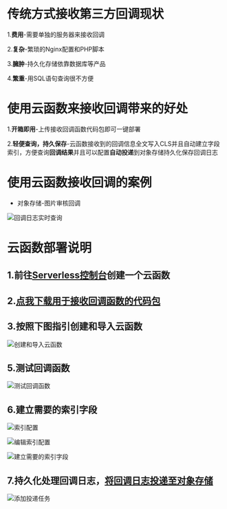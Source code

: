 # 传统方式接收第三方回调现状

1.**费用**-需要单独的服务器来接收回调  

2.**复杂**-繁琐的Nginx配置和PHP脚本  

3.**臃肿**-持久化存储依靠数据库等产品  

4.**繁重**-用SQL语句查询很不方便

# 使用云函数来接收回调带来的好处

1.**开箱即用**-上传接收回调函数代码包即可一键部署

2.**轻便查询，持久保存**-云函数接收到的回调信息全文写入CLS并且自动建立字段索引，方便查询**回调结果**并且可以配置**自动投递**到对象存储持久化保存回调日志

# 使用云函数接收回调的案例

- 对象存储-图片审核回调

![回调日志实时查询](https://sls-1252458796.cos.ap-guangzhou.myqcloud.com/GItHub/WebFunc-php7-receive_callback/img/%E5%9B%9E%E8%B0%83%E6%97%A5%E5%BF%97%E5%AE%9E%E6%97%B6%E6%9F%A5%E8%AF%A2.png?imageView2/2/w/1320)

# 云函数部署说明

## 1.前往[Serverless控制台](https://console.cloud.tencent.com/scf/list)创建一个云函数

## 2.[点我下载用于接收回调函数的代码包](https://sls-1252458796.cos.ap-guangzhou.myqcloud.com/DEMO/%E6%8E%A5%E6%94%B6%E7%AC%AC%E4%B8%89%E6%96%B9%E5%9B%9E%E8%B0%83%E5%87%BD%E6%95%B0%E4%BB%A3%E7%A0%81%E5%8C%85-PHP7.zip)

## 3.按照下图指引创建和导入云函数

![创建和导入云函数](https://sls-1252458796.cos.ap-guangzhou.myqcloud.com/GItHub/WebFunc-php7-receive_callback/img/%E5%88%9B%E5%BB%BA%E5%92%8C%E5%AF%BC%E5%85%A5%E4%BA%91%E5%87%BD%E6%95%B0.png?imageView2/2/w/1320)

## 5.测试回调函数

![测试回调函数](https://sls-1252458796.cos.ap-guangzhou.myqcloud.com/GItHub/WebFunc-php7-receive_callback/img/%E6%B5%8B%E8%AF%95%E5%9B%9E%E8%B0%83%E5%87%BD%E6%95%B0.png?imageView2/2/w/1320)

## 6.建立需要的索引字段

![索引配置](https://sls-1252458796.cos.ap-guangzhou.myqcloud.com/GItHub/WebFunc-php7-receive_callback/img/%E7%B4%A2%E5%BC%95%E9%85%8D%E7%BD%AE.png?imageView2/2/w/1320)

![编辑索引配置](sls-1252458796.cos.ap-guangzhou.myqcloud.com/GItHub/WebFunc-php7-receive_callback/img/%E7%BC%96%E8%BE%91%E7%B4%A2%E5%BC%95%E9%85%8D%E7%BD%AE.png?imageView2/2/w/1320)

![建立需要的索引字段](https://sls-1252458796.cos.ap-guangzhou.myqcloud.com/GItHub/WebFunc-php7-receive_callback/img/%E5%BB%BA%E7%AB%8B%E9%9C%80%E8%A6%81%E7%9A%84%E7%B4%A2%E5%BC%95%E5%AD%97%E6%AE%B5.png?imageView2/2/w/1320)

## 7.持久化处理回调日志，[将回调日志投递至对象存储](https://console.cloud.tencent.com/cls/shipper/cos)

![添加投递任务](https://sls-1252458796.cos.ap-guangzhou.myqcloud.com/GItHub/WebFunc-php7-receive_callback/img/%E6%B7%BB%E5%8A%A0%E6%8A%95%E9%80%92%E4%BB%BB%E5%8A%A1.png?imageView2/2/w/1320)
